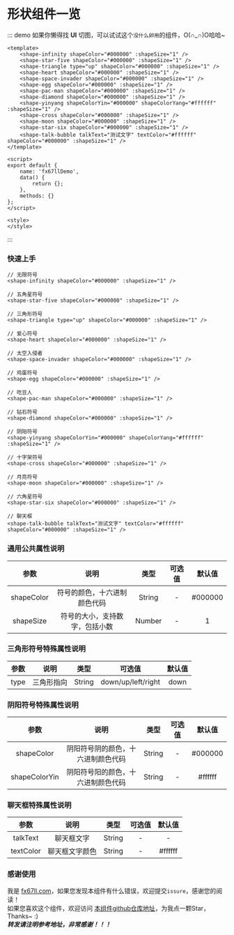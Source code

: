 # 形状组件一览

::: demo​ 如果你懒得找 **UI** 切图，可以试试这个`没什么卵用`的组件，O(∩_∩)O哈哈~
```vue
<template>
	<shape-infinity shapeColor="#000000" :shapeSize="1" />
	<shape-star-five shapeColor="#000000" :shapeSize="1" />
	<shape-triangle type="up" shapeColor="#000000" :shapeSize="1" />
	<shape-heart shapeColor="#000000" :shapeSize="1" />
	<shape-space-invader shapeColor="#000000" :shapeSize="1" />
	<shape-egg shapeColor="#000000" :shapeSize="1" />
	<shape-pac-man shapeColor="#000000" :shapeSize="1" />
	<shape-diamond shapeColor="#000000" :shapeSize="1" />
	<shape-yinyang shapeColorYin="#000000" shapeColorYang="#ffffff" :shapeSize="1" />
	<shape-cross shapeColor="#000000" :shapeSize="1" />
	<shape-moon shapeColor="#000000" :shapeSize="1" />
	<shape-star-six shapeColor="#000000" :shapeSize="1" />
	<shape-talk-bubble talkText="测试文字" textColor="#ffffff" shapeColor="#000000" :shapeSize="1" />
</template>

<script>
export default {
	name: 'fx67llDemo',
	data() {
		return {};
	},
	methods: {}
};
</script>

<style>
</style>
```
:::

### 快速上手
```Vue
// 无限符号
<shape-infinity shapeColor="#000000" :shapeSize="1" />

// 五角星符号
<shape-star-five shapeColor="#000000" :shapeSize="1" />

// 三角形符号
<shape-triangle type="up" shapeColor="#000000" :shapeSize="1" />

// 爱心符号
<shape-heart shapeColor="#000000" :shapeSize="1" />

// 太空入侵者
<shape-space-invader shapeColor="#000000" :shapeSize="1" />

// 鸡蛋符号
<shape-egg shapeColor="#000000" :shapeSize="1" />

// 吃豆人
<shape-pac-man shapeColor="#000000" :shapeSize="1" />

// 钻石符号
<shape-diamond shapeColor="#000000" :shapeSize="1" />

// 阴阳符号
<shape-yinyang shapeColorYin="#000000" shapeColorYang="#ffffff" :shapeSize="1" />

// 十字架符号
<shape-cross shapeColor="#000000" :shapeSize="1" />

// 月亮符号
<shape-moon shapeColor="#000000" :shapeSize="1" />

// 六角星符号
<shape-star-six shapeColor="#000000" :shapeSize="1" />

// 聊天框
<shape-talk-bubble talkText="测试文字" textColor="#ffffff" shapeColor="#000000" :shapeSize="1" />
```

### 通用公共属性说明
|  参数   | 说明  |  类型  |  可选值  |  默认值  |
|  :----:  |  :----:  |  :----:  |  :----:  |  :----:  |
|  shapeColor  |  符号的颜色，十六进制颜色代码  |  String  |  -  |  #000000  |
|  shapeSize  |  符号的大小，支持数字，包括小数  |  Number  |  -  |  1  |

### 三角形符号特殊属性说明
|  参数   | 说明  |  类型  |  可选值  |  默认值  |
|  :----:  |  :----:  |  :----:  |  :----:  |  :----:  |
|  type  |  三角形指向  |  String  |  down/up/left/right  |  down  |

### 阴阳符号特殊属性说明
|  参数   | 说明  |  类型  |  可选值  |  默认值  |
|  :----:  |  :----:  |  :----:  |  :----:  |  :----:  |
|  shapeColor  |  阴阳符号阴的颜色，十六进制颜色代码  |  String  |  -  |  #000000  |
|  shapeColorYin  |  阴阳符号阳的颜色，十六进制颜色代码  |  String  |  -  |  #ffffff  |

### 聊天框特殊属性说明
|  参数   | 说明  |  类型  |  可选值  |  默认值  |
|  :----:  |  :----:  |  :----:  |  :----:  |  :----:  |
|  talkText  |  聊天框文字  |  String  |  -  |  -  |
|  textColor  |  聊天框文字颜色  |  String  |  -  |  #ffffff  |

### 感谢使用
我是 [fx67ll.com](https://fx67ll.com)，如果您发现本组件有什么错误，欢迎提交`issure`，感谢您的阅读！  
如果您喜欢这个组件，欢迎访问 [本组件github仓库地址](https://github.com/fx67ll/fx67llVueUI)，为我点一颗Star，Thanks~ :)  
***转发请注明参考地址，非常感谢！！！***

